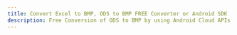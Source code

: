 ---title: Convert Excel to BMP, ODS to BMP FREE Converter or Android SDKdescription: Free Conversion of ODS to BMP by using Android Cloud APIs & SDKs. Also Create, Edit & Render Microsoft Excel, CSV and SpreadsheetML worksheets or spreadsheet in the Cloud.---